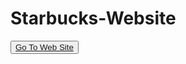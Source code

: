 # Starbucks-Website
<button><a href="https://yusufstar.github.io/Starbucks-Website/">Go To Web Site</a></button>
